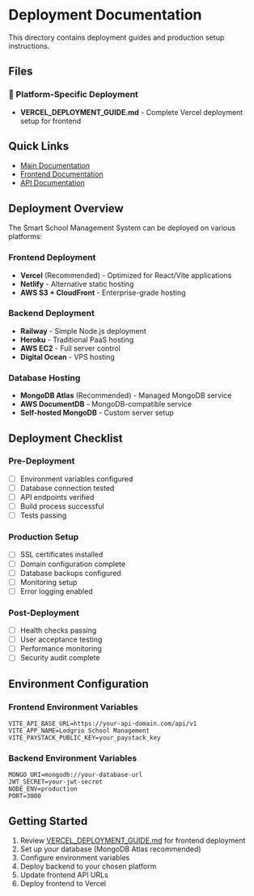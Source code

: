 # Deployment Documentation

This directory contains deployment guides and production setup instructions.

## Files

### 🚀 Platform-Specific Deployment

- **VERCEL_DEPLOYMENT_GUIDE.md** - Complete Vercel deployment setup for frontend

## Quick Links

- [Main Documentation](../README.md)
- [Frontend Documentation](../frontend/)
- [API Documentation](../api/)

## Deployment Overview

The Smart School Management System can be deployed on various platforms:

### Frontend Deployment

- **Vercel** (Recommended) - Optimized for React/Vite applications
- **Netlify** - Alternative static hosting
- **AWS S3 + CloudFront** - Enterprise-grade hosting

### Backend Deployment

- **Railway** - Simple Node.js deployment
- **Heroku** - Traditional PaaS hosting
- **AWS EC2** - Full server control
- **Digital Ocean** - VPS hosting

### Database Hosting

- **MongoDB Atlas** (Recommended) - Managed MongoDB service
- **AWS DocumentDB** - MongoDB-compatible service
- **Self-hosted MongoDB** - Custom server setup

## Deployment Checklist

### Pre-Deployment

- [ ] Environment variables configured
- [ ] Database connection tested
- [ ] API endpoints verified
- [ ] Build process successful
- [ ] Tests passing

### Production Setup

- [ ] SSL certificates installed
- [ ] Domain configuration complete
- [ ] Database backups configured
- [ ] Monitoring setup
- [ ] Error logging enabled

### Post-Deployment

- [ ] Health checks passing
- [ ] User acceptance testing
- [ ] Performance monitoring
- [ ] Security audit complete

## Environment Configuration

### Frontend Environment Variables

```
VITE_API_BASE_URL=https://your-api-domain.com/api/v1
VITE_APP_NAME=Ledgrio School Management
VITE_PAYSTACK_PUBLIC_KEY=your_paystack_key
```

### Backend Environment Variables

```
MONGO_URI=mongodb://your-database-url
JWT_SECRET=your-jwt-secret
NODE_ENV=production
PORT=3000
```

## Getting Started

1. Review [VERCEL_DEPLOYMENT_GUIDE.md](./VERCEL_DEPLOYMENT_GUIDE.md) for frontend deployment
2. Set up your database (MongoDB Atlas recommended)
3. Configure environment variables
4. Deploy backend to your chosen platform
5. Update frontend API URLs
6. Deploy frontend to Vercel
